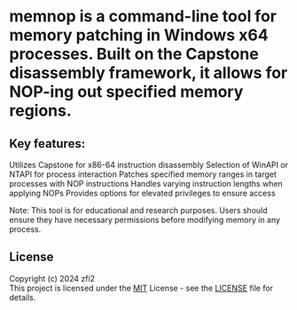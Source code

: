 # memnop is a command-line tool for memory patching in Windows x64 processes. Built on the Capstone disassembly framework, it allows for NOP-ing out specified memory regions.

## Key features:
Utilizes Capstone for x86-64 instruction disassembly
Selection of WinAPI or NTAPI for process interaction
Patches specified memory ranges in target processes with NOP instructions
Handles varying instruction lengths when applying NOPs
Provides options for elevated privileges to ensure access

Note: This tool is for educational and research purposes. Users should ensure they have necessary permissions before modifying memory in any process.

## License

Copyright (c) 2024 zfi2\
This project is licensed under the [MIT](https://opensource.org/license/mit/) License - see the [LICENSE](LICENSE) file for details.
